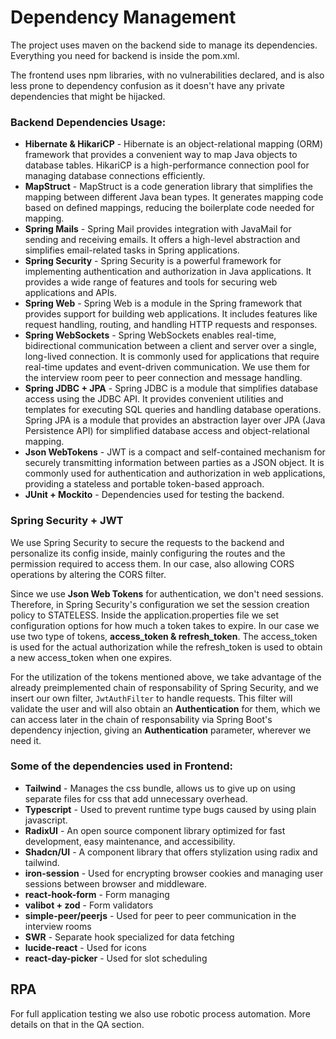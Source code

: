 # Dependency Management

The project uses maven on the backend side to manage its dependencies. Everything you need for backend is inside the pom.xml.

The frontend uses npm libraries, with no vulnerabilities declared, and is also less prone to dependency confusion as it doesn't have any private dependencies that might be hijacked.

### Backend Dependencies Usage:

- **Hibernate & HikariCP** - Hibernate is an object-relational mapping (ORM) framework that provides a convenient way to map Java objects to database tables. HikariCP is a high-performance connection pool for managing database connections efficiently.
- **MapStruct** - MapStruct is a code generation library that simplifies the mapping between different Java bean types. It generates mapping code based on defined mappings, reducing the boilerplate code needed for mapping.
- **Spring Mails** -  Spring Mail provides integration with JavaMail for sending and receiving emails. It offers a high-level abstraction and simplifies email-related tasks in Spring applications.
- **Spring Security** - Spring Security is a powerful framework for implementing authentication and authorization in Java applications. It provides a wide range of features and tools for securing web applications and APIs.
- **Spring Web** - Spring Web is a module in the Spring framework that provides support for building web applications. It includes features like request handling, routing, and handling HTTP requests and responses.
- **Spring WebSockets** -  Spring WebSockets enables real-time, bidirectional communication between a client and server over a single, long-lived connection. It is commonly used for applications that require real-time updates and event-driven communication. We use them for the interview room peer to peer connection and message handling.
- **Spring JDBC + JPA** - Spring JDBC is a module that simplifies database access using the JDBC API. It provides convenient utilities and templates for executing SQL queries and handling database operations. Spring JPA is a module that provides an abstraction layer over JPA (Java Persistence API) for simplified database access and object-relational mapping.
- **Json WebTokens** - JWT is a compact and self-contained mechanism for securely transmitting information between parties as a JSON object. It is commonly used for authentication and authorization in web applications, providing a stateless and portable token-based approach.
- **JUnit + Mockito** - Dependencies used for testing the backend.

### Spring Security + JWT

We use Spring Security to secure the requests to the backend and personalize its config inside, mainly configuring the routes and the permission required to access them. In our case, also allowing CORS operations by altering the CORS filter.

Since we use **Json Web Tokens** for authentication, we don't need sessions. Therefore, in Spring Security's configuration we set the session creation policy to STATELESS. Inside the application.properties file we set configuration options for how much a token takes to expire. In our case we use two type of tokens, **access_token & refresh_token**. The access_token is used for the actual authorization while the refresh_token is used to obtain a new access_token when one expires.

For the utilization of the tokens mentioned above, we take advantage of the already preimplemented chain of responsability of Spring Security, and we insert our own filter, `JwtAuthFilter` to handle requests. This filter will validate the user and will also obtain an **Authentication** for them, which we can access later in the chain of responsability via Spring Boot's dependency injection, giving an **Authentication** parameter, wherever we need it.

### Some of the dependencies used in Frontend:

- **Tailwind** - Manages the css bundle, allows us to give up on using separate files for css that add unnecessary overhead.
- **Typescript** - Used to prevent runtime type bugs caused by using plain javascript.
- **RadixUI** - An open source component library optimized for fast development, easy maintenance, and accessibility.
- **Shadcn/UI** - A component library that offers stylization using radix and tailwind.
- **iron-session** - Used for encrypting browser cookies and managing user sessions between browser and middleware.
- **react-hook-form** - Form managing
- **valibot + zod** - Form validators
- **simple-peer/peerjs** - Used for peer to peer communication in the interview rooms
- **SWR** - Separate hook specialized for data fetching
- **lucide-react** - Used for icons
- **react-day-picker** - Used for slot scheduling


## RPA

For full application testing we also use robotic process automation. More details on that in the QA section.